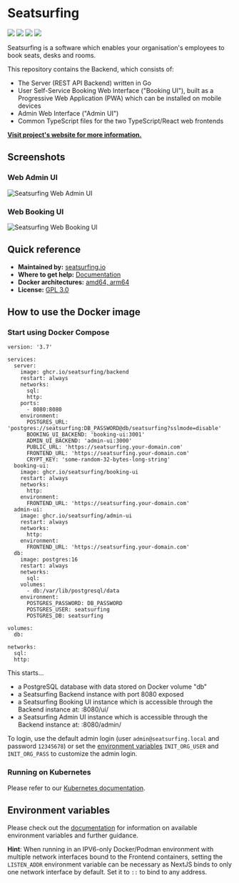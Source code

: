 # Seatsurfing

[![](https://img.shields.io/github/v/release/seatsurfing/seatsurfing)](https://github.com/seatsurfing/seatsurfing/releases)
[![](https://img.shields.io/github/release-date/seatsurfing/seatsurfing)](https://github.com/seatsurfing/seatsurfing/releases)
[![](https://img.shields.io/github/actions/workflow/status/seatsurfing/seatsurfing/release.yml?branch=main)](https://github.com/seatsurfing/seatsurfing/actions)
[![](https://img.shields.io/github/license/seatsurfing/seatsurfing)](https://github.com/seatsurfing/seatsurfing/blob/main/LICENSE)

Seatsurfing is a software which enables your organisation's employees to book seats, desks and rooms.

This repository contains the Backend, which consists of:

- The Server (REST API Backend) written in Go
- User Self-Service Booking Web Interface ("Booking UI"), built as a Progressive Web Application (PWA) which can be installed on mobile devices
- Admin Web Interface ("Admin UI")
- Common TypeScript files for the two TypeScript/React web frontends

**[Visit project's website for more information.](https://seatsurfing.io)**

## Screenshots

### Web Admin UI

![Seatsurfing Web Admin UI](https://raw.githubusercontent.com/seatsurfing/seatsurfing/main/.github/admin-ui.png)

### Web Booking UI

![Seatsurfing Web Booking UI](https://raw.githubusercontent.com/seatsurfing/seatsurfing/main/.github/booking-ui.png)

## Quick reference

- **Maintained by:** [seatsurfing.io](https://seatsurfing.io/)
- **Where to get help:** [Documentation](https://seatsurfing.io/docs/)
- **Docker architectures:** [amd64, arm64](https://github.com/seatsurfing?tab=packages&repo_name=seatsurfing)
- **License:** [GPL 3.0](https://github.com/seatsurfing/seatsurfing/blob/main/LICENSE)

## How to use the Docker image

### Start using Docker Compose

```
version: '3.7'

services:
  server:
    image: ghcr.io/seatsurfing/backend
    restart: always
    networks:
      sql:
      http:
    ports:
      - 8080:8080
    environment:
      POSTGRES_URL: 'postgres://seatsurfing:DB_PASSWORD@db/seatsurfing?sslmode=disable'
      BOOKING_UI_BACKEND: 'booking-ui:3001'
      ADMIN_UI_BACKEND: 'admin-ui:3000'
      PUBLIC_URL: 'https://seatsurfing.your-domain.com'
      FRONTEND_URL: 'https://seatsurfing.your-domain.com'
      CRYPT_KEY: 'some-random-32-bytes-long-string'
  booking-ui:
    image: ghcr.io/seatsurfing/booking-ui
    restart: always
    networks:
      http:
    environment:
      FRONTEND_URL: 'https://seatsurfing.your-domain.com'
  admin-ui:
    image: ghcr.io/seatsurfing/admin-ui
    restart: always
    networks:
      http:
    environment:
      FRONTEND_URL: 'https://seatsurfing.your-domain.com'
  db:
    image: postgres:16
    restart: always
    networks:
      sql:
    volumes:
      - db:/var/lib/postgresql/data
    environment:
      POSTGRES_PASSWORD: DB_PASSWORD
      POSTGRES_USER: seatsurfing
      POSTGRES_DB: seatsurfing

volumes:
  db:

networks:
  sql:
  http:
```

This starts...

- a PostgreSQL database with data stored on Docker volume "db"
- a Seatsurfing Backend instance with port 8080 exposed
- a Seatsurfing Booking UI instance which is accessible through the Backend instance at: :8080/ui/
- a Seatsurfing Admin UI instance which is accessible through the Backend instance at: :8080/admin/

To login, use the default admin login (user `admin@seatsurfing.local` and password `12345678`) or set the [environment variables](https://seatsurfing.io/docs/config) `INIT_ORG_USER` and `INIT_ORG_PASS` to customize the admin login.

### Running on Kubernetes

Please refer to our [Kubernetes documentation](https://seatsurfing.io/docs/kubernetes/).

## Environment variables

Please check out the [documentation](https://seatsurfing.io/docs/config) for information on available environment variables and further guidance.

**Hint**: When running in an IPV6-only Docker/Podman environment with multiple network interfaces bound to the Frontend containers, setting the `LISTEN_ADDR` environment variable can be necessary as NextJS binds to only one network interface by default. Set it to `::` to bind to any address.
